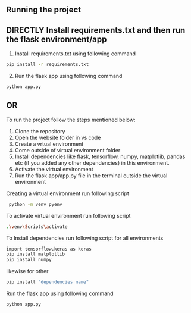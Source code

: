 ## Running the project

## DIRECTLY Install requirements.txt and then run the flask environment/app
1. Install requirements.txt using following command
```bash
pip install -r requirements.txt
```
2. Run the flask app using following command
```bash
python app.py
```

## OR

To run the project follow the steps mentioned below:
1. Clone the repository
2. Open the website folder in vs code
3. Create a vrtual environment
4. Come outside of virtual environment folder
5. Install dependencies like flask, tensorflow, numpy, matplotlib, pandas etc (if you added any other dependencies) in this environment.
6. Activate the virtual environment
7. Run the flask app/app.py file in the terminal outside the virtual environment




Creating a virtual environment run following script
```bash
 python -m venv pyenv
```

To activate virtual environment run following script
```bash
.\venv\Scripts\activate
```

To Install dependencies run following script for all environments
```bash
import tensorflow.keras as keras
pip install matplotlib
pip install numpy
```

likewise for other
```bash
pip install "dependencies name"
```

Run the flask app using following command
```bash
python app.py
```
